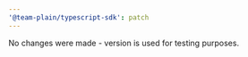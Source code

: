 ```yaml
---
'@team-plain/typescript-sdk': patch
---
```


No changes were made - version is used for testing purposes.

